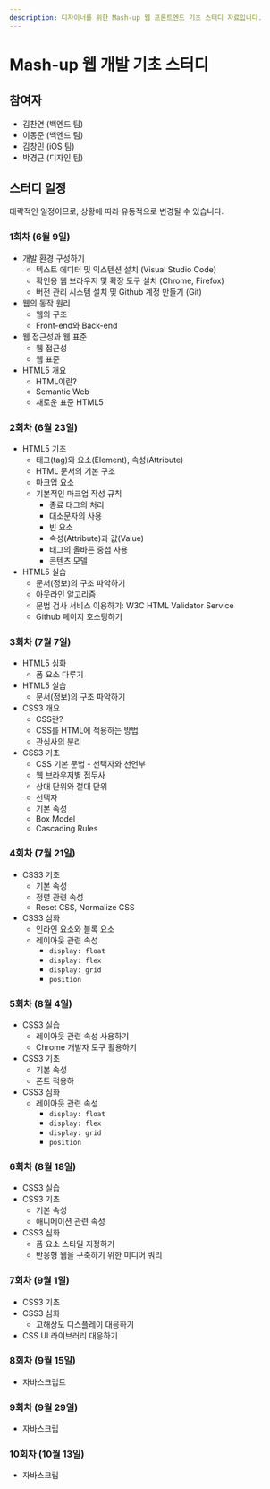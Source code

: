 ```yaml
---
description: 디자이너를 위한 Mash-up 웹 프론트엔드 기초 스터디 자료입니다.
---
```


# Mash-up 웹 개발 기초 스터디

## 참여자

* 김찬연 \(백엔드 팀\)
* 이동준 \(백엔드 팀\)
* 김창민 \(iOS 팀\)
* 박경근 \(디자인 팀\)

## 스터디 일정

대략적인 일정이므로, 상황에 따라 유동적으로 변경될 수 있습니다.

### 1회차 \(6월 9일\)

* 개발 환경 구성하기
  * 텍스트 에디터 및 익스텐션 설치 \(Visual Studio Code\)
  * 확인용 웹 브라우저 및 확장 도구 설치 \(Chrome, Firefox\)
  * 버전 관리 시스템 설치 및 Github 계정 만들기 \(Git\)
* 웹의 동작 원리
  * 웹의 구조
  * Front-end와 Back-end
* 웹 접근성과 웹 표준
  * 웹 접근성
  * 웹 표준
* HTML5 개요
  * HTML이란?
  * Semantic Web
  * 새로운 표준 HTML5

### 2회차 \(6월 23일\)

* HTML5 기초
  * 태그\(tag\)와 요소\(Element\), 속성\(Attribute\)
  * HTML 문서의 기본 구조
  * 마크업 요소
  * 기본적인 마크업 작성 규칙
    * 종료 태그의 처리
    * 대소문자의 사용
    * 빈 요소
    * 속성\(Attribute\)과 값\(Value\)
    * 태그의 올바른 중첩 사용
    * 콘텐츠 모델
* HTML5 실습
  * 문서\(정보\)의 구조 파악하기
  * 아웃라인 알고리즘
  * 문법 검사 서비스 이용하기: W3C HTML Validator Service
  * Github 페이지 호스팅하기

### 3회차 \(7월 7일\)

* HTML5 심화
  * 폼 요소 다루기
* HTML5 실습
  * 문서\(정보\)의 구조 파악하기
* CSS3 개요
  * CSS란?
  * CSS를 HTML에 적용하는 방법
  * 관심사의 분리
* CSS3 기초
  * CSS 기본 문법 - 선택자와 선언부
  * 웹 브라우저별 접두사
  * 상대 단위와 절대 단위
  * 선택자
  * 기본 속성
  * Box Model
  * Cascading Rules

### 4회차 \(7월 21일\)

* CSS3 기초
  * 기본 속성
  * 정렬 관련 속성
  * Reset CSS, Normalize CSS
* CSS3 심화
  * 인라인 요소와 블록 요소
  * 레이아웃 관련 속성
    * `display: float`
    * `display: flex`
    * `display: grid`
    * `position`

### 5회차 \(8월 4일\)

* CSS3 실습
  * 레이아웃 관련 속성 사용하기
  * Chrome 개발자 도구 활용하기
* CSS3 기초
  * 기본 속성
  * 폰트 적용하
* CSS3 심화
  * 레이아웃 관련 속성
    * `display: float`
    * `display: flex`
    * `display: grid`
    * `position`

### 6회차 \(8월 18일\)

* CSS3 실습
* CSS3 기초
  * 기본 속성
  * 애니메이션 관련 속성
* CSS3 심화
  * 폼 요소 스타일 지정하기
  * 반응형 웹을 구축하기 위한 미디어 쿼리

### 7회차 \(9월 1일\)

* CSS3 기초
* CSS3 심화
  * 고해상도 디스플레이 대응하기
* CSS UI 라이브러리 대응하기

### 8회차 \(9월 15일\)

* 자바스크립트

### 9회차 \(9월 29일\)

* 자바스크립

### 10회차 \(10월 13일\)

* 자바스크립

